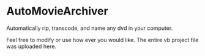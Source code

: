 AutoMovieArchiver
=================

Automatically rip, transcode, and name any dvd in your computer.




Feel free to modify or use how ever you would like.  The entire vb project file was uploaded here.  